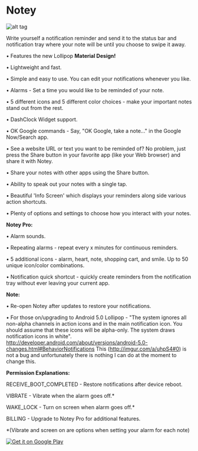 # Notey
![alt tag](https://cloud.githubusercontent.com/assets/5198078/6241824/0f47dee0-b6f2-11e4-9686-20265d7a9446.png)

Write yourself a notification reminder and send it to the status bar and notification tray where your note will be until you choose to swipe it away. 

 
 
• Features the new Lollipop <b>Material Design!</b> 

• Lightweight and fast.  

• Simple and easy to use.  You can edit your notifications whenever you like.  

• Alarms - Set a time you would like to be reminded of your note.

• 5 different icons and 5 different color choices - make your important notes stand out from the rest. 

• DashClock Widget support.

• OK Google commands -  Say, "OK Google, take a note..." in the Google Now/Search app.

• See a website URL or text you want to be reminded of? No problem, just press the Share button in your favorite app (like your Web browser) and share it with Notey.

• Share your notes with other apps using the Share button.

• Ability to speak out your notes with a single tap.

• Beautiful 'Info Screen' which displays your reminders along side various action shortcuts.

• Plenty of options and settings to choose how you interact with your notes.




<b>Notey Pro:</b>

• Alarm sounds.

• Repeating alarms - repeat every x minutes for continuous reminders.

• 5 additional icons - alarm, heart, note, shopping cart, and smile. Up to 50 unique icon/color combinations.

• Notification quick shortcut - quickly create reminders from the notification tray without ever leaving your current app.




<b>Note:</b>

• Re-open Notey after updates to restore your notifications.

• For those on/upgrading to Android 5.0 Lollipop - "The system ignores all non-alpha channels in action icons and in the main notification icon. You should assume that these icons will be alpha-only. The system draws notification icons in white".
http://developer.android.com/about/versions/android-5.0-changes.html#BehaviorNotifications
This (http://imgur.com/a/uhpS4#0) is not a bug and unfortunately there is nothing I can do at the moment to change this.



<b>Permission Explanations:</b>

RECEIVE_BOOT_COMPLETED - Restore notifications after device reboot.

VIBRATE - Vibrate when the alarm goes off.*  

WAKE_LOCK - Turn on screen when alarm goes off.*

BILLING - Upgrade to Notey Pro for additional features.

*(Vibrate and screen on are options when setting your alarm for each note)


<a href="https://play.google.com/store/apps/details?id=thomas.jonathan.notey">
  <img alt="Get it on Google Play"
       src="https://developer.android.com/images/brand/en_generic_rgb_wo_60.png" />
</a>
